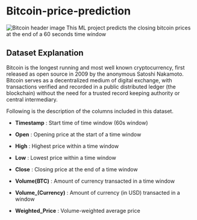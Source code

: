 # Bitcoin-price-prediction
![Bitcoin header image](https://drive.google.com/file/d/1S3WGpm1Brk9oY1SfAExCHaU3z_1-Gn0Q/view?usp=sharing)
This ML project predicts the closing bitcoin prices at the end of a 60 seconds time window

## Dataset Explanation

Bitcoin is the longest running and most well known cryptocurrency, first released as open source in 2009 by the anonymous Satoshi Nakamoto. Bitcoin serves as a decentralized medium of digital exchange, with transactions verified and recorded in a public distributed ledger (the blockchain) without the need for a trusted record keeping authority or central intermediary.

Following is the description of the columns included in this dataset.

* **Timestamp** :
  Start time of time window (60s window)

* **Open** :
Opening price at the start of a time window

* **High** :
Highest price within a time window

* **Low** :
Lowest price within a time window

* **Close** :
Closing price at the end of a time window

* **Volume(BTC)** :
Amount of currency transacted in a time window

* **Volume_(Currency)** :
Amount of currency (in USD) transacted in a window

* **Weighted_Price** :
Volume-weighted average price
